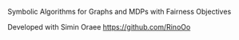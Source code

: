 Symbolic Algorithms for Graphs and MDPs with Fairness Objectives

Developed with Simin Oraee https://github.com/RinoOo
